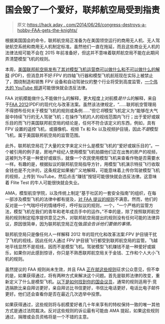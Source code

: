 # 国会毁了一个爱好，联邦航空局受到指责

> 原文:[https://hack aday . com/2014/06/26/congress-destroys-a-hobby-FAA-gets-the-knights/](https://hackaday.com/2014/06/26/congress-destroys-a-hobby-faa-gets-the-blame/)

根据美国国会的命令，联邦航空局正准备为在美国领空运行的商用无人机、无人驾驶航空系统和商用无人机制定标准。虽然他们一直在拖延，而且这些商业无人机的法律法规可能不会在 2015 年前准备好，但这并不意味着联邦航空局不能在此期间弄清楚模型飞机的规则。

本周，[美国联邦航空局发布了其对模型飞机运营商可以做什么和不可以做什么的解释](http://www.faa.gov/about/initiatives/uas/media/model_aircraft_spec_rule.pdf) (PDF)，但消息并不好:FPV 的四轴飞行器和模型飞机航班现在实际上被禁止了，围绕制造和销售 FPV 设备和自动驾驶仪的整个行业将受到高度监管，[一个伟大的 YouTube 频道](http://www.youtube.com/user/flitetest/)可能很快就会违反法律。

FAA 对航模能做什么不能做什么的解释，更大程度上对航模*是什么*的解释，来自于[FAA 2012](http://www.gpo.gov/fdsys/pkg/CRPT-112hrpt381/pdf/CRPT-112hrpt381.pdf)(PDF)的现代化与改革法案。虽然该法律规定，“……联邦航空管理局
不得颁布任何关于模型飞机的规则或条例……”但它*将*模型飞机定义为“能够在大气层中持续飞行的无人驾驶飞机；在操作飞机的人的视线范围内飞行；出于爱好或娱乐目的而飞行美国联邦航空局的结论是，任何不符合该定义的东西，例如，具有 FPV 设置的遥控飞机，或摄像机、视频 Tx 和 Rx 以及视频护目镜，因此*不是*模型飞机，属于美国联邦航空局的监管范围。

此外，联邦航空局花了大量的文字来定义什么是模型飞机的“爱好或娱乐目的”。一个被引用的例子是，房地产经纪人使用模型飞机拍摄他们正在出售的房产的视频，这被列为不是一种爱好或娱乐，就像一个农民使用模型飞机来查看作物是否需要水一样。有趣的是，根据拟议的联邦航空局指导方针，用模型飞机演示特技飞行收取金钱也是不允许的，这条规定如果被广义地解释，可能意味着上传你驾驶模型飞机的视频，上传到 YouTube，然后点击“赚钱”按钮可能很快就会违反法律。这意味着 Flite Test 的牛人可能很快就会失业。

AMA，模型航空学院，以及传统上制定“基于社区的一套安全指南”的组织，在每一部涉及模型飞机的法律中都有提及，[对 FAA 提议的规则](http://www.modelaircraft.org/files/FAAInterpretiveRule.pdf)不满意。然而，他们的反对是一个气喘吁吁的情绪呼吁，呼吁拟议的规则，一个，“一个严格的监管方法，模型飞机在我们的青年和老年成员手中的运作。”不幸的是，除了按照联邦航空局的规则制定程序提供意见之外，对联邦航空局提出的规则没有任何可能的法律异议，原因很简单，因为联邦航空局正在做*国会告诉他们要做的事情。*

联邦航空局只是像任何人一样解释 2012 年的现代化和改革法案:FPV 护目镜干扰了飞机的视线，因此任何人通过 FPV 护目镜飞行都受到联邦航空局的监管。飞越地平线显然不是视线，因而不是模型飞机。驾驶模型飞机赚钱不是一种爱好或娱乐，如果你对此感到惊讶，你只是不熟悉联邦航空局关于金钱、工作和个人大小飞机的规则。

虽然提议的 FAA 规则尚未生效，并且 FAA [正在就这些规则](http://www.regulations.gov/#!documentDetail;D=FAA-2014-0396-0001)征求公众意见，但不幸的是，如果获得通过，将有两种方式来解决这个问题。首先是联邦法律的改变，重新定义了什么是模型飞机。[以下是如何找到你的国会议员](http://www.contactingthecongress.org/)，通常的规则适用于:竞选捐款比亲自拜访更好，亲自拜访比书信更好，书信比电话更好，电话比电子邮件更好。他们还会查看你是否在最近几次选举中投票。

如果获得通过，这些规则将与航模爱好者几十年来享有的特权保持一致的唯一其他方式是通过法院裁决。反对这些规则的诉讼最有可能由 AMA 提起，如果这些规则通过，捐赠或会员资格将是一个不错的主意。